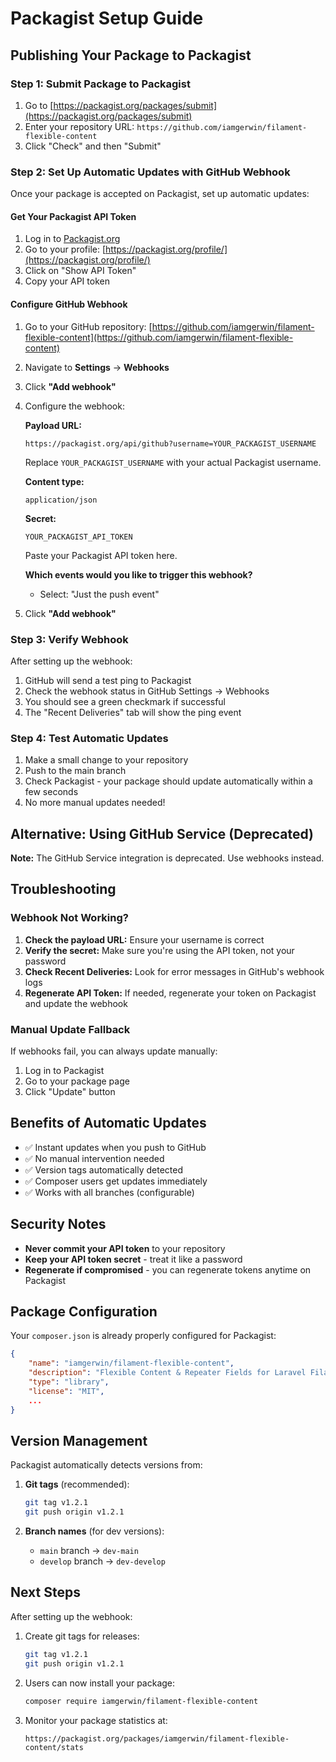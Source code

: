 # Packagist Setup Guide

## Publishing Your Package to Packagist

### Step 1: Submit Package to Packagist

1. Go to [https://packagist.org/packages/submit](https://packagist.org/packages/submit)
2. Enter your repository URL: `https://github.com/iamgerwin/filament-flexible-content`
3. Click "Check" and then "Submit"

### Step 2: Set Up Automatic Updates with GitHub Webhook

Once your package is accepted on Packagist, set up automatic updates:

#### Get Your Packagist API Token

1. Log in to [Packagist.org](https://packagist.org)
2. Go to your profile: [https://packagist.org/profile/](https://packagist.org/profile/)
3. Click on "Show API Token"
4. Copy your API token

#### Configure GitHub Webhook

1. Go to your GitHub repository: [https://github.com/iamgerwin/filament-flexible-content](https://github.com/iamgerwin/filament-flexible-content)
2. Navigate to **Settings** → **Webhooks**
3. Click **"Add webhook"**
4. Configure the webhook:

   **Payload URL:**
   ```
   https://packagist.org/api/github?username=YOUR_PACKAGIST_USERNAME
   ```
   Replace `YOUR_PACKAGIST_USERNAME` with your actual Packagist username.

   **Content type:**
   ```
   application/json
   ```

   **Secret:**
   ```
   YOUR_PACKAGIST_API_TOKEN
   ```
   Paste your Packagist API token here.

   **Which events would you like to trigger this webhook?**
   - Select: "Just the push event"

5. Click **"Add webhook"**

### Step 3: Verify Webhook

After setting up the webhook:

1. GitHub will send a test ping to Packagist
2. Check the webhook status in GitHub Settings → Webhooks
3. You should see a green checkmark if successful
4. The "Recent Deliveries" tab will show the ping event

### Step 4: Test Automatic Updates

1. Make a small change to your repository
2. Push to the main branch
3. Check Packagist - your package should update automatically within a few seconds
4. No more manual updates needed!

## Alternative: Using GitHub Service (Deprecated)

**Note:** The GitHub Service integration is deprecated. Use webhooks instead.

## Troubleshooting

### Webhook Not Working?

1. **Check the payload URL:** Ensure your username is correct
2. **Verify the secret:** Make sure you're using the API token, not your password
3. **Check Recent Deliveries:** Look for error messages in GitHub's webhook logs
4. **Regenerate API Token:** If needed, regenerate your token on Packagist and update the webhook

### Manual Update Fallback

If webhooks fail, you can always update manually:

1. Log in to Packagist
2. Go to your package page
3. Click "Update" button

## Benefits of Automatic Updates

- ✅ Instant updates when you push to GitHub
- ✅ No manual intervention needed
- ✅ Version tags automatically detected
- ✅ Composer users get updates immediately
- ✅ Works with all branches (configurable)

## Security Notes

- **Never commit your API token** to your repository
- **Keep your API token secret** - treat it like a password
- **Regenerate if compromised** - you can regenerate tokens anytime on Packagist

## Package Configuration

Your `composer.json` is already properly configured for Packagist:

```json
{
    "name": "iamgerwin/filament-flexible-content",
    "description": "Flexible Content & Repeater Fields for Laravel Filament v4",
    "type": "library",
    "license": "MIT",
    ...
}
```

## Version Management

Packagist automatically detects versions from:

1. **Git tags** (recommended):
   ```bash
   git tag v1.2.1
   git push origin v1.2.1
   ```

2. **Branch names** (for dev versions):
   - `main` branch → `dev-main`
   - `develop` branch → `dev-develop`

## Next Steps

After setting up the webhook:

1. Create git tags for releases:
   ```bash
   git tag v1.2.1
   git push origin v1.2.1
   ```

2. Users can now install your package:
   ```bash
   composer require iamgerwin/filament-flexible-content
   ```

3. Monitor your package statistics at:
   ```
   https://packagist.org/packages/iamgerwin/filament-flexible-content/stats
   ```
